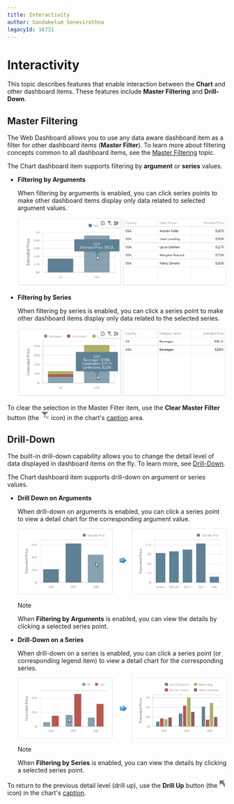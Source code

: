 ```yaml
---
title: Interactivity
author: Sandakelum Senevirathna
legacyId: 16731
---
```

# Interactivity
This topic describes features that enable interaction between the **Chart** and other dashboard items. These features include **Master Filtering** and **Drill-Down**.

## Master Filtering
The Web Dashboard allows you to use any data aware dashboard item as a filter for other dashboard items (**Master Filter**). To learn more about filtering concepts common to all dashboard items, see the [Master Filtering](../../data-presentation/master-filtering.md) topic.

The Chart dashboard item supports filtering by **argument** or **series** values.
* **Filtering by Arguments**
	
	When filtering by arguments is enabled, you can click series points to make other dashboard items display only data related to selected argument values.
	
	![Chart_FilterByArguments_Web](../../../../images/img22475.png)
* **Filtering by Series**
	
	When filtering by series is enabled, you can click a series point to make other dashboard items display only data related to the selected series.
	
	![Chart_FilterBySeries_Web](../../../../images/img22476.png)

To clear the selection in the Master Filter item, use the **Clear Master Filter** button (the ![WebViewer_ClearMasterFilterIcon](../../../../images/img22461.png) icon) in the chart's [caption](../../data-presentation/dashboard-layout.md) area.

## Drill-Down
The built-in drill-down capability allows you to change the detail level of data displayed in dashboard items on the fly. To learn more, see [Drill-Down](../../data-presentation/drill-down.md).

The Chart dashboard item supports drill-down on argument or series values.
* **Drill Down on Arguments**
	
	When drill-down on arguments is enabled, you can click a series point to view a detail chart for the corresponding argument value.
	
	![Chart_DrillDownOnArguments_Web](../../../../images/img22477.png)
	
	> [!NOTE]
	> When **Filtering by Arguments** is enabled, you can view the details by clicking a selected series point.
* **Drill-Down on a Series**
	
	When drill-down on a series is enabled, you can click a series point (or corresponding legend item) to view a detail chart for the corresponding series.
	
	![Chart_DrillDownOnSeries_Web](../../../../images/img22478.png)
	
	> [!NOTE]
	> When **Filtering by Series** is enabled, you can view the details by clicking a selected series point.

To return to the previous detail level (drill up), use the **Drill Up** button (the ![WebViewer_DrillUpIcon](../../../../images/img22464.png) icon) in the chart's [caption](../../data-presentation/dashboard-layout.md).